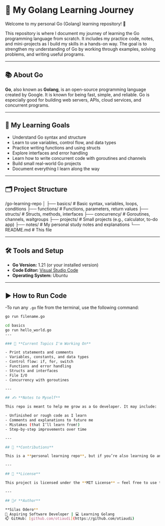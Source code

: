 # 🚀 My Golang Learning Journey

Welcome to my personal Go (Golang) learning repository! 👋

This repository is where I document my journey of learning the Go programming language from scratch. It includes my practice code, notes, and mini-projects as I build my skills in a hands-on way. The goal is to strengthen my understanding of Go by working through examples, solving problems, and writing useful programs.

---

## 📚 About Go

**Go**, also known as **Golang**, is an open-source programming language created by Google. It is known for being fast, simple, and reliable. Go is especially good for building web servers, APIs, cloud services, and concurrent programs.

---

## 🎯 My Learning Goals

- Understand Go syntax and structure
- Learn to use variables, control flow, and data types
- Practice writing functions and using structs
- Explore interfaces and error handling
- Learn how to write concurrent code with goroutines and channels
- Build small real-world Go projects
- Document everything I learn along the way

---

## 🗂️ Project Structure

/go-learning-repo
│
├── basics/ # Basic syntax, variables, loops, conditions
├── functions/ # Functions, parameters, return values
├── structs/ # Structs, methods, interfaces
├── concurrency/ # Goroutines, channels, waitgroups
├── projects/ # Small projects (e.g., calculator, to-do app)
├── notes/ # My personal study notes and explanations
└── README.md # This file



---

## 🛠️ Tools and Setup

- **Go Version:** 1.21 (or your installed version)
- **Code Editor:** [Visual Studio Code](https://code.visualstudio.com/)
- **Operating System:** Ubuntu 

---

## ▶️ How to Run Code

-To run any `.go` file from the terminal, use the following command:

```bash
go run filename.go

cd basics
go run hello_world.go
---

### 🌱 **Current Topics I'm Working On**

- Print statements and comments  
- Variables, constants, and data types  
- Control flow: if, for, switch  
- Functions and error handling  
- Structs and interfaces  
- File I/O  
- Concurrency with goroutines  

---

## ✍️ **Notes to Myself**

This repo is meant to help me grow as a Go developer. It may include:

- Unfinished or rough code as I learn  
- Comments and explanations to future me  
- Mistakes (that I’ll learn from!)  
- Step-by-step improvements over time  

---

## 🤝 **Contributions**

This is a **personal learning repo**, but if you’re also learning Go and want to share thoughts or improvements, feel free to fork or open an issue.

---

## 📌 **License**

This project is licensed under the **MIT License** – feel free to use the code for learning or experimenting.

---

## 🙋‍♂️ **Author**

**Silas Odero**  
💼 Aspiring Software Developer | 💻 Learning Golang  
📫 GitHub: [github.com/otiaudi](https://github.com/otiaudi)
